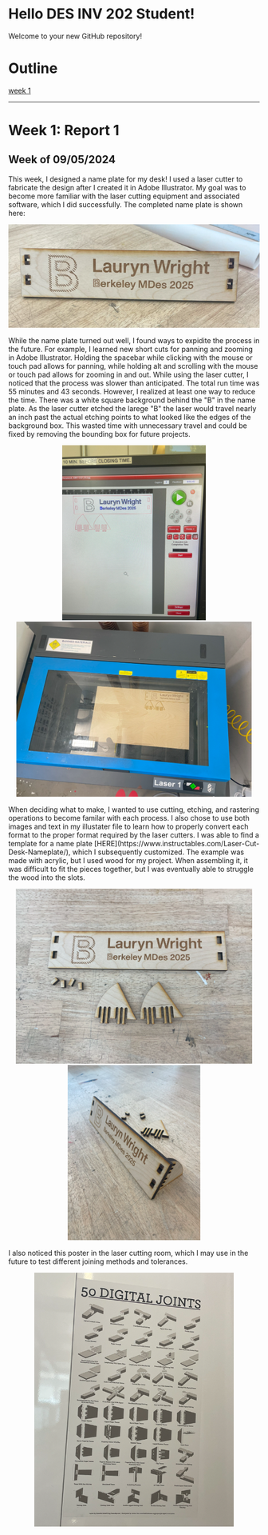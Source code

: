 # Hello DES INV 202 Student!
Welcome to your new GitHub repository! 

# Outline
[week 1](README.md#week-1-report-1)

---
# Week 1: Report 1 #
## Week of 09/05/2024

This week, I designed a name plate for my desk! I used a laser cutter to fabricate the design after I created it in Adobe Illustrator. My goal was to become more familiar with the laser cutting equipment and associated software, which I did successfully. The completed name plate is shown here:
<p align ="center">
<img width="800" alt="Completed Name Plate" src="assets/completed name plate.png">
</p>
While the name plate turned out well, I found ways to expidite the process in the future. For example, I learned new short cuts for panning and zooming in Adobe Illustrator. Holding the spacebar while clicking with the mouse or touch pad allows for panning, while holding alt and scrolling with the mouse or touch pad allows for zooming in and out. While using the laser cutter, I noticed that the process was slower than anticipated. The total run time was 55 minutes and 43 seconds. However, I realized at least one way to reduce the time. There was a white square background behind the "B" in the name plate. As the laser cutter etched the larege "B" the laser would travel nearly an inch past the actual etching points to what looked like the edges of the background box. This wasted time with unnecessary travel and could be fixed by removing the bounding box for future projects. 
<p align ="center">
<img height="350" alt="Completed Name Plate" src="assets/run time image.png">   <img height="350" alt="Completed Name Plate" src="assets/laser cutter image.png">
</p>
When deciding what to make, I wanted to use cutting, etching, and rastering operations to become familar with each process. I also chose to use both images and text in my illustater file to learn how to properly convert each format to the proper format required by the laser cutters. I was able to find a template for a name plate [HERE](https://www.instructables.com/Laser-Cut-Desk-Nameplate/), which I subsequently customized. The example was made with acrylic, but I used wood for my project. When assembling it, it was difficult to fit the pieces together, but I was eventually able to struggle the wood into the slots. 
<p align ="center">
<img height="350" alt="Completed Name Plate" src="assets/name plate parts.png">   <img height="350" alt="Completed Name Plate" src="assets/name plate assembly.png">
</p>
I also noticed this poster in the laser cutting room, which I may use in the future to test different joining methods and tolerances.
<p align ="center">
<img width="400" alt="Completed Name Plate" src="assets/joints photo.png">
</p>
